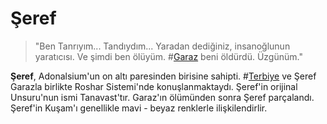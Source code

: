 # Şeref

> "Ben Tanrıyım... Tandıydım... Yaradan dediğiniz, insanoğlunun yaratıcısı. Ve şimdi ben ölüyüm. #[Garaz](characters/odium) beni öldürdü. Üzgünüm."

**Şeref**, Adonalsium'un on altı paresinden birisine sahipti.  #[Terbiye](characters/cultivation) ve Şeref Garazla birlikte Roshar Sistemi'nde konuşlanmaktaydı. Şeref'in orijinal Unsuru'nun ismi Tanavast'tır. Garaz'ın ölümünden sonra Şeref parçalandı. Şeref'in Kuşam'ı genellikle mavi - beyaz renklerle ilişkilendirlir.
